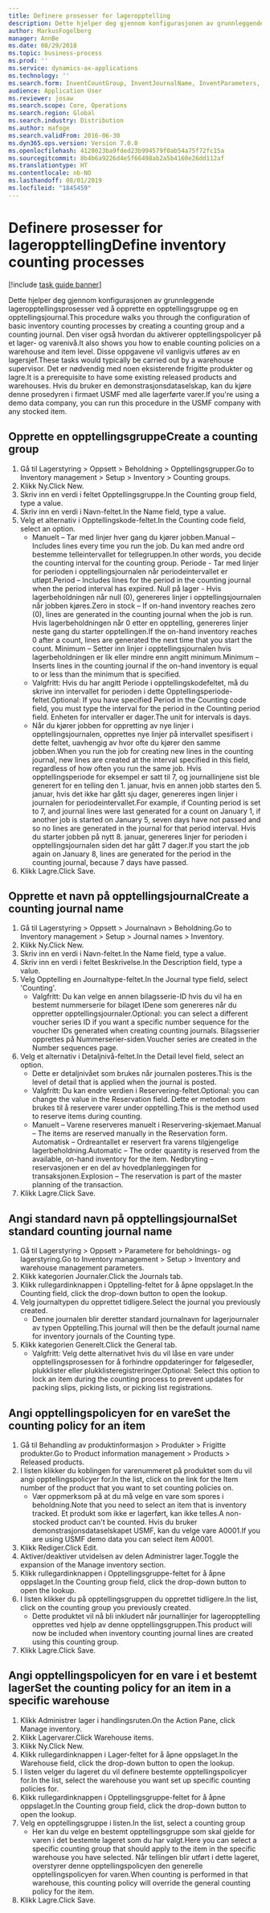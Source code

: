 ```yaml
---
title: Definere prosesser for lageropptelling
description: Dette hjelper deg gjennom konfigurasjonen av grunnleggende lageropptellingsprosesser ved å opprette en opptellingsgruppe og en opptellingsjournal.
author: MarkusFogelberg
manager: AnnBe
ms.date: 08/29/2018
ms.topic: business-process
ms.prod: ''
ms.service: dynamics-ax-applications
ms.technology: ''
ms.search.form: InventCountGroup, InventJournalName, InventParameters, EcoResProductDetailsExtended, InventItemLocation, InventLocationIdLookup
audience: Application User
ms.reviewer: josaw
ms.search.scope: Core, Operations
ms.search.region: Global
ms.search.industry: Distribution
ms.author: mafoge
ms.search.validFrom: 2016-06-30
ms.dyn365.ops.version: Version 7.0.0
ms.openlocfilehash: 4128023ba9fded23b994579f0ab54a75f72fc15a
ms.sourcegitcommit: 8b4b6a9226d4e5f66498ab2a5b4160e26dd112af
ms.translationtype: HT
ms.contentlocale: nb-NO
ms.lasthandoff: 08/01/2019
ms.locfileid: "1845459"
---
```

# <a name="define-inventory-counting-processes"></a><span data-ttu-id="e52e8-103">Definere prosesser for lageropptelling</span><span class="sxs-lookup"><span data-stu-id="e52e8-103">Define inventory counting processes</span></span>

[!include [task guide banner](../../includes/task-guide-banner.md)]

<span data-ttu-id="e52e8-104">Dette hjelper deg gjennom konfigurasjonen av grunnleggende lageropptellingsprosesser ved å opprette en opptellingsgruppe og en opptellingsjournal.</span><span class="sxs-lookup"><span data-stu-id="e52e8-104">This procedure walks you through the configuration of basic inventory counting processes by creating a counting group and a counting journal.</span></span> <span data-ttu-id="e52e8-105">Den viser også hvordan du aktiverer opptellingspolicyer på et lager- og varenivå.</span><span class="sxs-lookup"><span data-stu-id="e52e8-105">It also shows you how to enable counting policies on a warehouse and item level.</span></span> <span data-ttu-id="e52e8-106">Disse oppgavene vil vanligvis utføres av en lagersjef.</span><span class="sxs-lookup"><span data-stu-id="e52e8-106">These tasks would typically be carried out by a warehouse supervisor.</span></span> <span data-ttu-id="e52e8-107">Det er nødvendig med noen eksisterende frigitte produkter og lagre.</span><span class="sxs-lookup"><span data-stu-id="e52e8-107">It is a prerequisite to have some existing released products and warehouses.</span></span> <span data-ttu-id="e52e8-108">Hvis du bruker en demonstrasjonsdataselskap, kan du kjøre denne prosedyren i firmaet USMF med alle lagerførte varer.</span><span class="sxs-lookup"><span data-stu-id="e52e8-108">If you're using a demo data company, you can run this procedure in the USMF company with any stocked item.</span></span>


## <a name="create-a-counting-group"></a><span data-ttu-id="e52e8-109">Opprette en opptellingsgruppe</span><span class="sxs-lookup"><span data-stu-id="e52e8-109">Create a counting group</span></span>
1. <span data-ttu-id="e52e8-110">Gå til Lagerstyring > Oppsett > Beholdning > Opptellingsgrupper.</span><span class="sxs-lookup"><span data-stu-id="e52e8-110">Go to Inventory management > Setup > Inventory > Counting groups.</span></span>
2. <span data-ttu-id="e52e8-111">Klikk Ny.</span><span class="sxs-lookup"><span data-stu-id="e52e8-111">Click New.</span></span>
3. <span data-ttu-id="e52e8-112">Skriv inn en verdi i feltet Opptellingsgruppe.</span><span class="sxs-lookup"><span data-stu-id="e52e8-112">In the Counting group field, type a value.</span></span>
4. <span data-ttu-id="e52e8-113">Skriv inn en verdi i Navn-feltet.</span><span class="sxs-lookup"><span data-stu-id="e52e8-113">In the Name field, type a value.</span></span>
5. <span data-ttu-id="e52e8-114">Velg et alternativ i Opptellingskode-feltet.</span><span class="sxs-lookup"><span data-stu-id="e52e8-114">In the Counting code field, select an option.</span></span>
    * <span data-ttu-id="e52e8-115">Manuelt – Tar med linjer hver gang du kjører jobben.</span><span class="sxs-lookup"><span data-stu-id="e52e8-115">Manual – Includes lines every time you run the job.</span></span> <span data-ttu-id="e52e8-116">Du kan med andre ord bestemme telleintervallet for tellegruppen.</span><span class="sxs-lookup"><span data-stu-id="e52e8-116">In other words, you decide the counting interval for the counting group.</span></span>  <span data-ttu-id="e52e8-117">Periode - Tar med linjer for perioden i opptellingsjournalen når periodeintervallet er utløpt.</span><span class="sxs-lookup"><span data-stu-id="e52e8-117">Period – Includes lines for the period in the counting journal when the period interval has expired.</span></span>   <span data-ttu-id="e52e8-118">Null på lager - Hvis lagerbeholdningen når null (0), genereres linjer i opptellingsjournalen når jobben kjøres.</span><span class="sxs-lookup"><span data-stu-id="e52e8-118">Zero in stock – If on-hand inventory reaches zero (0), lines are generated in the counting journal when the job is run.</span></span> <span data-ttu-id="e52e8-119">Hvis lagerbeholdningen når 0 etter en opptelling, genereres linjer neste gang du starter opptellingen.</span><span class="sxs-lookup"><span data-stu-id="e52e8-119">If the on-hand inventory reaches 0 after a count, lines are generated the next time that you start the count.</span></span>   <span data-ttu-id="e52e8-120">Minimum – Setter inn linjer i opptellingsjournalen hvis lagerbeholdningen er lik eller mindre enn angitt minimum.</span><span class="sxs-lookup"><span data-stu-id="e52e8-120">Minimum – Inserts lines in the counting journal if the on-hand inventory is equal to or less than the minimum that is specified.</span></span>  
    * <span data-ttu-id="e52e8-121">Valgfritt: Hvis du har angitt Periode i opptellingskodefeltet, må du skrive inn intervallet for perioden i dette Opptellingsperiode-feltet.</span><span class="sxs-lookup"><span data-stu-id="e52e8-121">Optional: If you have specified Period in the Counting code field, you must type the interval for the period in the Counting period field.</span></span> <span data-ttu-id="e52e8-122">Enheten for intervaller er dager.</span><span class="sxs-lookup"><span data-stu-id="e52e8-122">The unit for intervals is days.</span></span>  
    * <span data-ttu-id="e52e8-123">Når du kjører jobben for oppretting av nye linjer i opptellingsjournalen, opprettes nye linjer på intervallet spesifisert i dette feltet, uavhengig av hvor ofte du kjører den samme jobben.</span><span class="sxs-lookup"><span data-stu-id="e52e8-123">When you run the job for creating new lines in the counting journal, new lines are created at the interval specified in this field, regardless of how often you run the same job.</span></span> <span data-ttu-id="e52e8-124">Hvis opptellingsperiode for eksempel er satt til 7, og journallinjene sist ble generert for en telling den 1. januar, hvis en annen jobb startes den 5. januar, hvis det ikke har gått sju dager, genereres ingen linjer i journalen for periodeintervallet.</span><span class="sxs-lookup"><span data-stu-id="e52e8-124">For example, if Counting period is set to 7, and journal lines were last generated for a count on January 1, if another job is started on January 5, seven days have not passed and so no lines are generated in the journal for that period interval.</span></span> <span data-ttu-id="e52e8-125">Hvis du starter jobben på nytt 8. januar, genereres linjer for perioden i opptellingsjournalen siden det har gått 7 dager.</span><span class="sxs-lookup"><span data-stu-id="e52e8-125">If you start the job again on January 8, lines are generated for the period in the counting journal, because 7 days have passed.</span></span>  
6. <span data-ttu-id="e52e8-126">Klikk Lagre.</span><span class="sxs-lookup"><span data-stu-id="e52e8-126">Click Save.</span></span>

## <a name="create-a-counting-journal-name"></a><span data-ttu-id="e52e8-127">Opprette et navn på opptellingsjournal</span><span class="sxs-lookup"><span data-stu-id="e52e8-127">Create a counting journal name</span></span>
1. <span data-ttu-id="e52e8-128">Gå til Lagerstyring > Oppsett > Journalnavn > Beholdning.</span><span class="sxs-lookup"><span data-stu-id="e52e8-128">Go to Inventory management > Setup > Journal names > Inventory.</span></span>
2. <span data-ttu-id="e52e8-129">Klikk Ny.</span><span class="sxs-lookup"><span data-stu-id="e52e8-129">Click New.</span></span>
3. <span data-ttu-id="e52e8-130">Skriv inn en verdi i Navn-feltet.</span><span class="sxs-lookup"><span data-stu-id="e52e8-130">In the Name field, type a value.</span></span>
4. <span data-ttu-id="e52e8-131">Skriv inn en verdi i feltet Beskrivelse.</span><span class="sxs-lookup"><span data-stu-id="e52e8-131">In the Description field, type a value.</span></span>
5. <span data-ttu-id="e52e8-132">Velg Opptelling en Journaltype-feltet.</span><span class="sxs-lookup"><span data-stu-id="e52e8-132">In the Journal type field, select 'Counting'.</span></span>
    * <span data-ttu-id="e52e8-133">Valgfritt: Du kan velge en annen bilagsserie-ID hvis du vil ha en bestemt nummerserie for bilaget IDene som genereres når du oppretter opptellingsjournaler.</span><span class="sxs-lookup"><span data-stu-id="e52e8-133">Optional: you can select a different voucher series ID if you want a specific number sequence for the voucher IDs generated when creating counting journals.</span></span> <span data-ttu-id="e52e8-134">Bilagsserier opprettes på Nummerserier-siden.</span><span class="sxs-lookup"><span data-stu-id="e52e8-134">Voucher series are created in the Number sequences page.</span></span>  
6. <span data-ttu-id="e52e8-135">Velg et alternativ i Detaljnivå-feltet.</span><span class="sxs-lookup"><span data-stu-id="e52e8-135">In the Detail level field, select an option.</span></span>
    * <span data-ttu-id="e52e8-136">Dette er detaljnivået som brukes når journalen posteres.</span><span class="sxs-lookup"><span data-stu-id="e52e8-136">This is the level of detail that is applied when the journal is posted.</span></span>  
    * <span data-ttu-id="e52e8-137">Valgfritt: Du kan endre verdien i Reservering-feltet.</span><span class="sxs-lookup"><span data-stu-id="e52e8-137">Optional: you can change the value in the Reservation field.</span></span> <span data-ttu-id="e52e8-138">Dette er metoden som brukes til å reservere varer under opptelling.</span><span class="sxs-lookup"><span data-stu-id="e52e8-138">This is the method used to reserve items during counting.</span></span>   
    * <span data-ttu-id="e52e8-139">Manuelt – Varene reserveres manuelt i Reservering-skjemaet.</span><span class="sxs-lookup"><span data-stu-id="e52e8-139">Manual – The items are reserved manually in the Reservation form.</span></span>   <span data-ttu-id="e52e8-140">Automatisk – Ordreantallet er reservert fra varens tilgjengelige lagerbeholdning.</span><span class="sxs-lookup"><span data-stu-id="e52e8-140">Automatic – The order quantity is reserved from the available, on-hand inventory for the item.</span></span>   <span data-ttu-id="e52e8-141">Nedbryting – reservasjonen er en del av hovedplanleggingen for transaksjonen.</span><span class="sxs-lookup"><span data-stu-id="e52e8-141">Explosion – The reservation is part of the master planning of the transaction.</span></span>  
7. <span data-ttu-id="e52e8-142">Klikk Lagre.</span><span class="sxs-lookup"><span data-stu-id="e52e8-142">Click Save.</span></span>

## <a name="set-standard-counting-journal-name"></a><span data-ttu-id="e52e8-143">Angi standard navn på opptellingsjournal</span><span class="sxs-lookup"><span data-stu-id="e52e8-143">Set standard counting journal name</span></span>
1. <span data-ttu-id="e52e8-144">Gå til Lagerstyring > Oppsett > Parametere for beholdnings- og lagerstyring.</span><span class="sxs-lookup"><span data-stu-id="e52e8-144">Go to Inventory management > Setup > Inventory and warehouse management parameters.</span></span>
2. <span data-ttu-id="e52e8-145">Klikk kategorien Journaler.</span><span class="sxs-lookup"><span data-stu-id="e52e8-145">Click the Journals tab.</span></span>
3. <span data-ttu-id="e52e8-146">Klikk rullegardinknappen i Opptelling-feltet for å åpne oppslaget.</span><span class="sxs-lookup"><span data-stu-id="e52e8-146">In the Counting field, click the drop-down button to open the lookup.</span></span>
4. <span data-ttu-id="e52e8-147">Velg journaltypen du opprettet tidligere.</span><span class="sxs-lookup"><span data-stu-id="e52e8-147">Select the journal you previously created.</span></span>
    * <span data-ttu-id="e52e8-148">Denne journalen blir deretter standard journalnavn for lagerjournaler av typen Opptelling.</span><span class="sxs-lookup"><span data-stu-id="e52e8-148">This journal will then be the default journal name for inventory journals of the Counting type.</span></span>  
5. <span data-ttu-id="e52e8-149">Klikk kategorien Generelt.</span><span class="sxs-lookup"><span data-stu-id="e52e8-149">Click the General tab.</span></span>
    * <span data-ttu-id="e52e8-150">Valgfritt: Velg dette alternativet hvis du vil låse en vare under opptellingsprosessen for å forhindre oppdateringer for følgesedler, plukklister eller plukklisteregistreringer.</span><span class="sxs-lookup"><span data-stu-id="e52e8-150">Optional: Select this option to lock an item during the counting process to prevent updates for packing slips, picking lists, or picking list registrations.</span></span>  

## <a name="set-the-counting-policy-for-an-item"></a><span data-ttu-id="e52e8-151">Angi opptellingspolicyen for en vare</span><span class="sxs-lookup"><span data-stu-id="e52e8-151">Set the counting policy for an item</span></span>
1. <span data-ttu-id="e52e8-152">Gå til Behandling av produktinformasjon > Produkter > Frigitte produkter.</span><span class="sxs-lookup"><span data-stu-id="e52e8-152">Go to Product information management > Products > Released products.</span></span>
2. <span data-ttu-id="e52e8-153">I listen klikker du koblingen for varenummeret på produktet som du vil angi opptellingspolicyer for.</span><span class="sxs-lookup"><span data-stu-id="e52e8-153">In the list, click on the link for the Item number of the product that you want to set counting policies on.</span></span>
    * <span data-ttu-id="e52e8-154">Vær oppmerksom på at du må velge en vare som spores i beholdning.</span><span class="sxs-lookup"><span data-stu-id="e52e8-154">Note that you need to select an item that is inventory tracked.</span></span> <span data-ttu-id="e52e8-155">Et produkt som ikke er lagerført, kan ikke telles.</span><span class="sxs-lookup"><span data-stu-id="e52e8-155">A non-stocked product can't be counted.</span></span> <span data-ttu-id="e52e8-156">Hvis du bruker demonstrasjonsdataselskapet USMF, kan du velge vare A0001.</span><span class="sxs-lookup"><span data-stu-id="e52e8-156">If you are using USMF demo data you can select item A0001.</span></span>  
3. <span data-ttu-id="e52e8-157">Klikk Rediger.</span><span class="sxs-lookup"><span data-stu-id="e52e8-157">Click Edit.</span></span>
4. <span data-ttu-id="e52e8-158">Aktiver/deaktiver utvidelsen av delen Administrer lager.</span><span class="sxs-lookup"><span data-stu-id="e52e8-158">Toggle the expansion of the Manage inventory section.</span></span>
5. <span data-ttu-id="e52e8-159">Klikk rullegardinknappen i Opptellingsgruppe-feltet for å åpne oppslaget.</span><span class="sxs-lookup"><span data-stu-id="e52e8-159">In the Counting group field, click the drop-down button to open the lookup.</span></span>
6. <span data-ttu-id="e52e8-160">I listen klikker du på opptellingsgruppen du opprettet tidligere.</span><span class="sxs-lookup"><span data-stu-id="e52e8-160">In the list, click on the counting group you previously created.</span></span>
    * <span data-ttu-id="e52e8-161">Dette produktet vil nå bli inkludert når journallinjer for lageropptelling opprettes ved hjelp av denne opptellingsgruppen.</span><span class="sxs-lookup"><span data-stu-id="e52e8-161">This product will now be included when inventory counting journal lines are created using this counting group.</span></span>  
7. <span data-ttu-id="e52e8-162">Klikk Lagre.</span><span class="sxs-lookup"><span data-stu-id="e52e8-162">Click Save.</span></span>

## <a name="set-the-counting-policy-for-an-item-in-a-specific-warehouse"></a><span data-ttu-id="e52e8-163">Angi opptellingspolicyen for en vare i et bestemt lager</span><span class="sxs-lookup"><span data-stu-id="e52e8-163">Set the counting policy for an item in a specific warehouse</span></span>
1. <span data-ttu-id="e52e8-164">Klikk Administrer lager i handlingsruten.</span><span class="sxs-lookup"><span data-stu-id="e52e8-164">On the Action Pane, click Manage inventory.</span></span>
2. <span data-ttu-id="e52e8-165">Klikk Lagervarer.</span><span class="sxs-lookup"><span data-stu-id="e52e8-165">Click Warehouse items.</span></span>
3. <span data-ttu-id="e52e8-166">Klikk Ny.</span><span class="sxs-lookup"><span data-stu-id="e52e8-166">Click New.</span></span>
4. <span data-ttu-id="e52e8-167">Klikk rullegardinknappen i Lager-feltet for å åpne oppslaget.</span><span class="sxs-lookup"><span data-stu-id="e52e8-167">In the Warehouse field, click the drop-down button to open the lookup.</span></span>
5. <span data-ttu-id="e52e8-168">I listen velger du lageret du vil definere bestemte opptellingspolicyer for.</span><span class="sxs-lookup"><span data-stu-id="e52e8-168">In the list, select the warehouse you want set up specific counting policies for.</span></span>
6. <span data-ttu-id="e52e8-169">Klikk rullegardinknappen i Opptellingsgruppe-feltet for å åpne oppslaget.</span><span class="sxs-lookup"><span data-stu-id="e52e8-169">In the Counting group field, click the drop-down button to open the lookup.</span></span>
7. <span data-ttu-id="e52e8-170">Velg en opptellingsgruppe i listen.</span><span class="sxs-lookup"><span data-stu-id="e52e8-170">In the list, select a counting group</span></span>
    * <span data-ttu-id="e52e8-171">Her kan du velge en bestemt opptellingsgruppe som skal gjelde for varen i det bestemte lageret som du har valgt.</span><span class="sxs-lookup"><span data-stu-id="e52e8-171">Here you can select a specific counting group that should apply to the item in the specific warehouse you have selected.</span></span> <span data-ttu-id="e52e8-172">Når tellingen blir utført i dette lageret, overstyrer denne opptellingspolicyen den generelle opptellingspolicyen for varen.</span><span class="sxs-lookup"><span data-stu-id="e52e8-172">When counting is performed in that warehouse, this counting policy will override the general counting policy for the item.</span></span>  
8. <span data-ttu-id="e52e8-173">Klikk Lagre.</span><span class="sxs-lookup"><span data-stu-id="e52e8-173">Click Save.</span></span>

